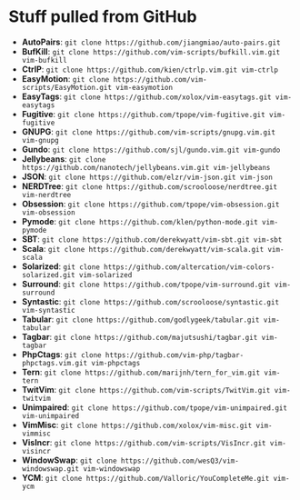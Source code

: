 # Stuff pulled from GitHub

* **AutoPairs**:      `git clone https://github.com/jiangmiao/auto-pairs.git`
* **BufKill**:        `git clone https://github.com/vim-scripts/bufkill.vim.git vim-bufkill`
* **CtrlP**:          `git clone https://github.com/kien/ctrlp.vim.git vim-ctrlp`
* **EasyMotion**:     `git clone https://github.com/vim-scripts/EasyMotion.git vim-easymotion`
* **EasyTags**:       `git clone https://github.com/xolox/vim-easytags.git vim-easytags`
* **Fugitive**:       `git clone https://github.com/tpope/vim-fugitive.git vim-fugitive`
* **GNUPG**:          `git clone https://github.com/vim-scripts/gnupg.vim.git vim-gnupg`
* **Gundo**:          `git clone https://github.com/sjl/gundo.vim.git vim-gundo`
* **Jellybeans**:     `git clone https://github.com/nanotech/jellybeans.vim.git vim-jellybeans`
* **JSON**:           `git clone https://github.com/elzr/vim-json.git vim-json`
* **NERDTree**:       `git clone https://github.com/scrooloose/nerdtree.git vim-nerdtree`
* **Obsession**:      `git clone https://github.com/tpope/vim-obsession.git vim-obsession`
* **Pymode**:          `git clone https://github.com/klen/python-mode.git vim-pymode`
* **SBT**:            `git clone https://github.com/derekwyatt/vim-sbt.git vim-sbt`
* **Scala**:          `git clone https://github.com/derekwyatt/vim-scala.git vim-scala`
* **Solarized**:      `git clone https://github.com/altercation/vim-colors-solarized.git vim-solarized`
* **Surround**:       `git clone https://github.com/tpope/vim-surround.git vim-surround`
* **Syntastic**:      `git clone https://github.com/scrooloose/syntastic.git vim-syntastic`
* **Tabular**:        `git clone https://github.com/godlygeek/tabular.git vim-tabular`
* **Tagbar**:         `git clone https://github.com/majutsushi/tagbar.git vim-tagbar`
* **PhpCtags**:       `git clone https://github.com/vim-php/tagbar-phpctags.vim.git vim-phpctags`
* **Tern**:           `git clone https://github.com/marijnh/tern_for_vim.git vim-tern`
* **TwitVim**:        `git clone https://github.com/vim-scripts/TwitVim.git vim-twitvim`
* **Unimpaired**:     `git clone https://github.com/tpope/vim-unimpaired.git vim-unimpaired`
* **VimMisc**:        `git clone https://github.com/xolox/vim-misc.git vim-vimmisc`
* **VisIncr**:        `git clone https://github.com/vim-scripts/VisIncr.git vim-visincr`
* **WindowSwap**:     `git clone https://github.com/wesQ3/vim-windowswap.git vim-windowswap`
* **YCM**:            `git clone https://github.com/Valloric/YouCompleteMe.git vim-ycm`
